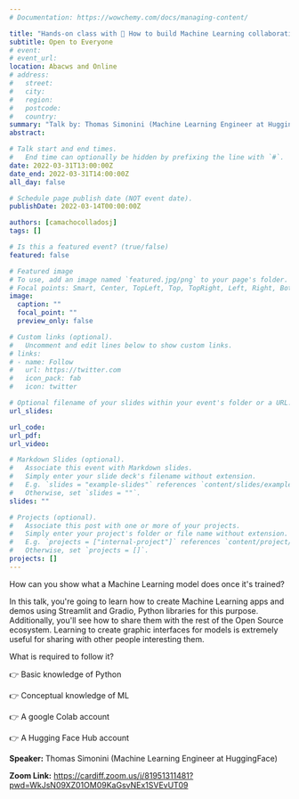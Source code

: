 ```yaml
---
# Documentation: https://wowchemy.com/docs/managing-content/

title: "Hands-on class with 🤗 How to build Machine Learning collaboratively?"
subtitle: Open to Everyone
# event:
# event_url:
location: Abacws and Online
# address:
#   street:
#   city:
#   region:
#   postcode:
#   country:
summary: "Talk by: Thomas Simonini (Machine Learning Engineer at HuggingFace)"
abstract:

# Talk start and end times.
#   End time can optionally be hidden by prefixing the line with `#`.
date: 2022-03-31T13:00:00Z
date_end: 2022-03-31T14:00:00Z
all_day: false

# Schedule page publish date (NOT event date).
publishDate: 2022-03-14T00:00:00Z

authors: [camachocolladosj]
tags: []

# Is this a featured event? (true/false)
featured: false

# Featured image
# To use, add an image named `featured.jpg/png` to your page's folder. 
# Focal points: Smart, Center, TopLeft, Top, TopRight, Left, Right, BottomLeft, Bottom, BottomRight.
image:
  caption: ""
  focal_point: ""
  preview_only: false

# Custom links (optional).
#   Uncomment and edit lines below to show custom links.
# links:
# - name: Follow
#   url: https://twitter.com
#   icon_pack: fab
#   icon: twitter

# Optional filename of your slides within your event's folder or a URL.
url_slides:

url_code:
url_pdf:
url_video:

# Markdown Slides (optional).
#   Associate this event with Markdown slides.
#   Simply enter your slide deck's filename without extension.
#   E.g. `slides = "example-slides"` references `content/slides/example-slides.md`.
#   Otherwise, set `slides = ""`.
slides: ""

# Projects (optional).
#   Associate this post with one or more of your projects.
#   Simply enter your project's folder or file name without extension.
#   E.g. `projects = ["internal-project"]` references `content/project/deep-learning/index.md`.
#   Otherwise, set `projects = []`.
projects: []
---
```


How can you show what a Machine Learning model does once it's trained? 

In this talk, you're going to learn how to create Machine Learning apps and demos using Streamlit and Gradio, Python libraries for this purpose. Additionally, you'll see how to share them with the rest of the Open Source ecosystem. Learning to create graphic interfaces for models is extremely useful for sharing with other people interesting them.

What is required to follow it?

👉 Basic knowledge of Python

👉 Conceptual knowledge of ML

👉 A google Colab account

👉 A Hugging Face Hub account

**Speaker:** Thomas Simonini (Machine Learning Engineer at HuggingFace)

**Zoom Link:** https://cardiff.zoom.us/j/81951311481?pwd=WkJsN09XZ01OM09KaGsvNEx1SVEvUT09
